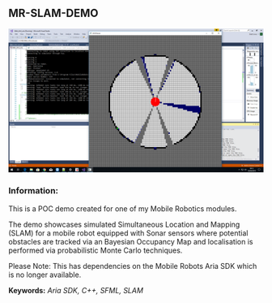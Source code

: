 MR-SLAM-DEMO
-----------------------
![Screenshot](https://github.com/antarctica2015/MR-SLAM-DEMO/blob/main/images/SLAM.png)

### Information:
This is a POC demo created for one of my Mobile Robotics modules. 

The demo showcases simulated Simultaneous Location and Mapping (SLAM) for a mobile robot equipped with Sonar sensors
where potential obstacles are tracked via an Bayesian Occupancy Map and localisation is performed via probabilistic Monte Carlo techniques.

Please Note: This has dependencies on the Mobile Robots Aria SDK which is no longer available.

**Keywords:** *Aria SDK, C++, SFML, SLAM*